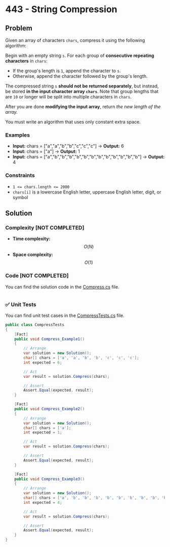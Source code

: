 # 443 - String Compression

## Problem

Given an array of characters ``chars``, compress it using the following algorithm:

Begin with an empty string ``s``. For each group of **consecutive repeating characters** in ``chars``:

- If the group's length is ``1``, append the character to ``s``.
- Otherwise, append the character followed by the group's length.

The compressed string ``s`` **should not be returned separately**, but instead, be stored **in the input character array ``chars``**. Note that group lengths that are ``10`` or longer will be split into multiple characters in ``chars``.

After you are done **modifying the input array**, return *the new length of the array.*

You must write an algorithm that uses only constant extra space.

### Examples

- **Input:** chars = ["a","a","b","b","c","c","c"] → **Output:** 6
- **Input:** chars = ["a"] → **Output:** 1
- **Input:** chars = ["a","b","b","b","b","b","b","b","b","b","b","b","b"] → **Output:** 4

### Constraints

- ``1 <= chars.length <= 2000``
- ``chars[i]`` is a lowercase English letter, uppercase English letter, digit, or symbol

## Solution

### Complexity [NOT COMPLETED]

- **Time complexity:** $$O(N)$$
- **Space complexity:** $$O(1)$$

### Code [NOT COMPLETED]

You can find the solution code in the [Compress.cs](./Compress.cs) file.

```csharp

```

### ✅ Unit Tests

You can find unit test cases in the [CompressTests.cs](../../Solutions.Tests/CompressTests.cs) file.

```csharp
public class CompressTests
{
    [Fact]
    public void Compress_Example1()
    {
        // Arrange
        var solution = new Solution();
        char[] chars = ['a', 'a', 'b', 'b', 'c', 'c', 'c'];
        int expected = 6;

        // Act
        var result = solution.Compress(chars);

        // Assert
        Assert.Equal(expected, result);
    }

    [Fact]
    public void Compress_Example2()
    {
        // Arrange
        var solution = new Solution();
        char[] chars = ['a'];
        int expected = 1;

        // Act
        var result = solution.Compress(chars);

        // Assert
        Assert.Equal(expected, result);
    }

    [Fact]
    public void Compress_Example3()
    {
        // Arrange
        var solution = new Solution();
        char[] chars = ['a', 'b', 'b', 'b', 'b', 'b', 'b', 'b', 'b', 'b', 'b', 'b', 'b'];
        int expected = 4;

        // Act
        var result = solution.Compress(chars);

        // Assert
        Assert.Equal(expected, result);
    }
}
```
